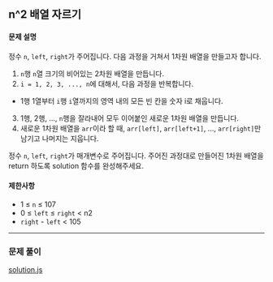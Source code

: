 ## n^2 배열 자르기

#### 문제 설명
정수 `n`, `left`, `right`가 주어집니다. 다음 과정을 거쳐서 1차원 배열을 만들고자 합니다.

1. `n`행 `n`열 크기의 비어있는 2차원 배열을 만듭니다.
2. `i = 1, 2, 3, ..., n`에 대해서, 다음 과정을 반복합니다.
  -  1행 1열부터 `i`행 `i`열까지의 영역 내의 모든 빈 칸을 숫자 i로 채웁니다.
3. 1행, 2행, ..., `n`행을 잘라내어 모두 이어붙인 새로운 1차원 배열을 만듭니다.
4. 새로운 1차원 배열을 `arr`이라 할 때, `arr[left]`, `arr[left+1]`, ..., `arr[right]`만 남기고 나머지는 지웁니다.

정수 `n`, `left`, `right`가 매개변수로 주어집니다. 주어진 과정대로 만들어진 1차원 배열을 return 하도록 solution 함수를 완성해주세요.

#### 제한사항
- 1 ≤ `n` ≤ 107
- 0 ≤ `left` ≤ `right` < n2
- `right` - `left` < 105

***

### 문제 풀이

[solution.js](./solution.js)